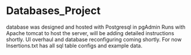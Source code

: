 # Databases_Project
database was designed and hosted with Postgresql in pgAdmin
Runs with Apache tomcat to host the server, will be adding detailed instructions shortly.
UI overhaul and database reconfiguring coming shortly.
For now Insertions.txt has all sql table configs and example data.
